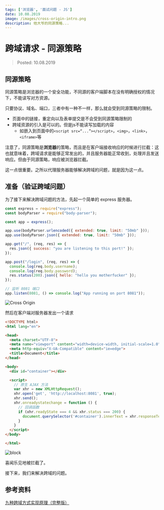 ```yaml
---
tags: ['浏览器', '面试问题 - JS']
date: 10.08.2019
image: /images/cross-origin-intro.png
description: 他大爷的同源策略...
---
```


# 跨域请求 - 同源策略

> Posted: 10.08.2019

<Tag />

## 同源策略

同源策略是浏览器的一个安全功能，不同源的客户端脚本在没有明确授权的情况下，不能读写对方资源。

只要协议、域名、端口，三者中有一种不一样，那么就会受到同源策略的限制。

- 页面中的链接，重定向以及表单提交是不会受到同源策略限制的
- 跨域资源的引入是可以的。但是js不能读写加载的内容
  - 如嵌入到页面中的`<script src=“...”></script>`，`<img>`，`<link>`，`<iframe>`等

注意了，同源策略是<span v-red>**浏览器**</span>的策略，而且是在客户端接收响应的时候进行拦截：这也就意味着，跨域请求是能够正常发出的，并且服务器能正常收到，处理并且发送响应。但由于同源策略，响应被浏览器拦截。

这一点很重要。之所以代理服务器能够解决跨域的问题，就是因为这一点。

## 准备（验证跨域问题）

为了接下来解决跨域问题的方法，先起一个简单的 express 服务器。

```javascript
const express = require("express");
const bodyParser = require("body-parser");

const app = express();

app.use(bodyParser.urlencoded({ extended: true, limit: "50mb" }));
app.use(bodyParser.json({ extended: true, limit: "50mb" }));

app.get("/", (req, res) => {
  res.json({ success: "you are listening to this port!" });
});

app.post("/login", (req, res) => {
  console.log(req.body.username);
  console.log(req.body.password);
  res.status(200).json({ hello: "hello you motherfucker" });
});

// 监听 8081 端口
app.listen(8081, () => console.log("App running on port 8081"));
```

![Cross Origin](/images/co.png)

然后在客户端对服务器发出一个请求

```html
<!DOCTYPE html>
<html lang="en">

<head>
  <meta charset="UTF-8">
  <meta name="viewport" content="width=device-width, initial-scale=1.0">
  <meta http-equiv="X-UA-Compatible" content="ie=edge">
  <title>Document</title>
</head>

<body>
  <div id="container"></div>

  <script>
    // 原生 AJAX 方法
    var xhr = new XMLHttpRequest();
    xhr.open('get', 'http://localhost:8081', true);
    xhr.send();
    xhr.onreadystatechange = function () {
      // 回调函数
      if (xhr.readyState === 4 && xhr.status === 200) {
        document.querySelector('#container').innerText = xhr.responseText;
      }
    }
  </script>
</body>

</html>
```

![block](/images/block.png)

喜闻乐见地被拦截了。

接下来，我们来解决跨域的问题。


## 参考资料

[九种跨域方式实现原理（完整版）](https://juejin.im/post/5c23993de51d457b8c1f4ee1)

<Chirpy />